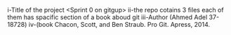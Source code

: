 i-Title of the project <Sprint 0 on gitgup>
ii-the repo cotains 3 files each of them has spacific section of a book aboud git
iii-Author (Ahmed Adel 37-18728)
iv-(book Chacon, Scott, and Ben Straub. Pro Git. Apress,
2014.	